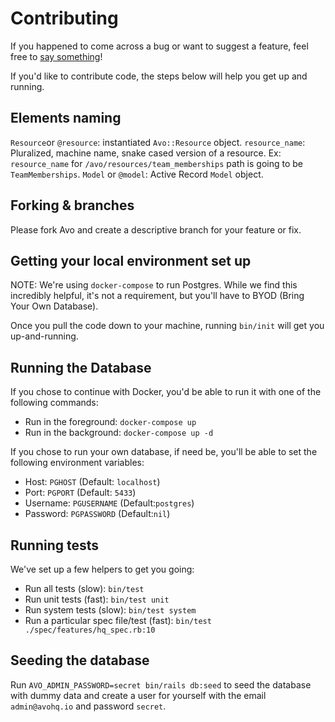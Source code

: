 # Contributing

If you happened to come across a bug or want to suggest a feature, feel free to [say something](https://github.com/avo-hq/avo/issues/new)!

If you'd like to contribute code, the steps below will help you get up and running.

## Elements naming

`Resource`or `@resource`: instantiated `Avo::Resource` object.
`resource_name`: Pluralized, machine name, snake cased version of a resource. Ex: `resource_name` for `/avo/resources/team_memberships` path is going to be `TeamMemberships`.
`Model` or `@model`: Active Record `Model` object.

## Forking & branches

Please fork Avo and create a descriptive branch for your feature or fix.

## Getting your local environment set up

NOTE: We're using `docker-compose` to run Postgres. While we find this incredibly helpful, it's not a requirement, but you'll have to BYOD (Bring Your Own Database).

Once you pull the code down to your machine, running `bin/init` will get you up-and-running.

## Running the Database

If you chose to continue with Docker, you'd be able to run it with one of the following commands:

- Run in the foreground: `docker-compose up`
- Run in the background: `docker-compose up -d`

If you chose to run your own database, if need be, you'll be able to set the following environment variables:

- Host: `PGHOST` (Default: `localhost`)
- Port: `PGPORT` (Default: `5433`)
- Username: `PGUSERNAME` (Default:`postgres`)
- Password: `PGPASSWORD` (Default:`nil`)

## Running tests

We've set up a few helpers to get you going:

- Run all tests (slow): `bin/test`
- Run unit tests (fast): `bin/test unit`
- Run system tests (slow): `bin/test system`
- Run a particular spec file/test (fast): `bin/test ./spec/features/hq_spec.rb:10`

## Seeding the database

Run `AVO_ADMIN_PASSWORD=secret bin/rails db:seed` to seed the database with dummy data and create a user for yourself with the email `admin@avohq.io` and password `secret`.
